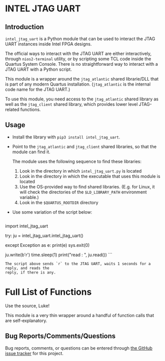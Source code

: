 # INTEL JTAG UART

## Introduction

`intel_jtag_uart` is a Python module that can be used to interact the JTAG UART instances inside
Intel FPGA designs.

The official ways to interact with the JTAG UART are either interactively, through `nios2-terminal` utility,
or by scripting some TCL code inside the Quartus System Console. There is no straightforward way
to interact with a JTAG UART with a Python script. 

This module is a wrapper around the `jtag_atlantic` shared librarie/DLL that is part of any
modern Quartus installation. (`jtag_atlantic` is the internal code name for the JTAG UART.)

To use this module, you need access to the `jtag_atlantic` shared library as well as the `jtag_client`
shared library, which provides lower level JTAG-related functions.

## Usage

* Install the library with `pip3 install intel_jtag_uart`.
* Point to the `jtag_atlantic` and `jtag_client` shared libraries, so that the module can find it.

    The module uses the following sequence to find these libraries:

    1. Look in the directory in which `intel_jtag_uart.py` is located
    1. Look in the directory in which the executable that uses this module is located
    1. Use the OS-provided way to find shared libraries. (E.g. for Linux, it will check
       the directories of the `$LD_LIBRARY_PATH` environment variable.) 
    1. Look in the `$QUARTUS_ROOTDIR` directory

* Use some variation of the script below:

    ```python
import intel_jtag_uart

try:
    ju = intel_jtag_uart.intel_jtag_uart()

except Exception as e:
    print(e)
    sys.exit(0)

ju.write(b'r')
time.sleep(1)
print("read            : ", ju.read())
    ```

    The script above sends `r` to the JTAG UART, waits 1 seconds for a reply, and reads the
    reply, if there is any.

# Full List of Functions

Use the source, Luke!

This module is a very thin wrapper around a handful of function calls that are self-explanatory.

## Bug Reports/Comments/Questions

Bug reports, comments, or questions can be entered through [the GitHub issue tracker](https://github.com/tomverbeure/intel_jtag_uart/issues)
for this project.


